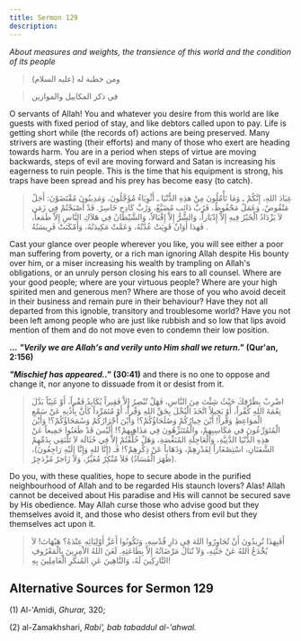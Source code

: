 ```yaml
---
title: Sermon 129
description: 
---
```


*About measures and weights, the transience of this world and the
condition of its people*

> ومن خطبة له (عليه السلام)

> في ذكر المكاييل والموازين

O servants of Allah! You and whatever you desire from this world are
like guests with fixed period of stay, and like debtors called upon to
pay. Life is getting short while (the records of) actions are being
preserved. Many strivers are wasting (their efforts) and many of those
who exert are heading towards harm. You are in a period when steps of
virtue are moving backwards, steps of evil are moving forward and Satan
is increasing his eagerness to ruin people. This is the time that his
equipment is strong, his traps have been spread and his prey has become
easy (to catch).

> عِبَادَ اللهِ، إِنَّكُمْ ـ وَمَا تَأْمُلُونَ مِنْ هذِهِ الدُّنْيَا ـ أَثْوِيَاءُ مُؤَجَّلُونَ، وَمَدِينُونَ
> مُقْتَضَوْنَ: أَجَلٌ مَنْقُوصٌ، وَعَمَلٌ مَحْفُوظٌ، فَرُبَّ دَائِب مُضَيَّعٌ، وَرُبَّ كَادِح خَاسِرٌ. قَدْ أَصْبَحْتُمْ
> فِي زَمَن لاَ يَزْدَادُ الْخَيْرُ فِيهِ إِلاَّ إِدْبَاراً، وَالشَّرُّ إِلاَّ إِقْبَالاً، وَالشَّيْطَانُ فِي
> هَلاَكِ النَّاسِ إِلاَّ طَمَعاً، فَهذا أَوَانٌ قَوِيَتْ عُدَّتُهُ، وَعَمَّتْ مَكِيدَتُهُ، وَأَمْكَنَتْ فَرِيسَتُهُ .

Cast your glance over people wherever you like, you will see either a
poor man suffering from poverty, or a rich man ignoring Allah despite
His bounty over him, or a miser increasing his wealth by trampling on
Allah\'s obligations, or an unruly person closing his ears to all
counsel. Where are your good people; where are your virtuous people?
Where are your high spirited men and generous men? Where are those of
you who avoid deceit in their business and remain pure in their
behaviour? Have they not all departed from this ignoble, transitory and
troublesome world? Have you not been left among people who are just like
rubbish and so low that lips avoid mention of them and do not move even
to condemn their low position.

**\...** ***\"Verily we are Allah\'s and verily unto Him shall we
return.\"*** **(Qur\'an, 2:156)**

***"Mischief has appeared.."*** **(30:41)** and there is no one to
oppose and change it, nor anyone to dissuade from it or desist from it.

> اضْرِبْ بِطَرْفِكَ حَيْثُ شِئْتَ مِنَ النَّاسِ، فَهَلْ تُبْصِرُ إِلاَّ فَقِيراً يُكَابِدُ فَقْراً، أَوْ غَنِيّاً
> بَدَّلَ نِعْمَةَ اللهِ كُفْراً، أَوْ بَخِيلاً اتَّخَذَ الْبُخْلَ بِحَقِّ اللهِ وَفْراً، أَوْ مُتَمَرِّداً كَأَنَّ
> بِأُذُنِهِ عَنْ سَمْعِ الْموَاعِظِ وَقْراً! أَيْنَ خِيارُكُمْ وَصُلَحَاؤُكُمْ؟! وَأَيْنَ أَحْرَارُكُمْ
> وَسُمَحَاؤُكُمْ؟! وَأَيْنَ الْمُتَوَرِّعُونَ في مَكَاسِبِهِمْ، والْمُتَنَزِّهُونَ فِي مَذَاهِبِهمْ؟! أَلَيْسَ قَدْ
> ظَعَنُوا جَمِيعاً عَنْ هذِهِ الدُّنْيَا الدَّنِيَّةِ، وَالْعَاجِلَةِ المُنَغِّصَةِ، وَهَلْ خُلِّفْتُمْ إِلاَّ فِي
> حُثَالَة لاَ تَلْتَقِي بِذَمِّهِمْ الشَّفَتَانِ، اسْتِصْغَاراً لِقَدْرِهِمْ، وَذَهَاباً عَنْ ذِكْرِهِمْ؟! فَـ
> (إِنَّا للهِ وَإِنَّا إِلَيْهِ رَاجِعُونَ)، (ظَهَرَ الْفَسَادُ) فَلاَ مُنْكِرٌ مُغَيِّرٌ، وَلاَ زَاجرٌ
> مُزْدَجِرٌ.

Do you, with these qualities, hope to secure abode in the purified
neighbourhood of Allah and to be regarded His staunch lovers? Alas!
Allah cannot be deceived about His paradise and His will cannot be
secured save by His obedience. May Allah curse those who advise good but
they themselves avoid it, and those who desist others from evil but they
themselves act upon it.

> أَفَبِهذَا تُرِيدُونَ أَنْ تُجَاوِرُوا اللهَ فِي دَارِ قُدْسِهِ، وَتَكُونُوا أَعَزَّ أَوْلِيَائِهِ عِنْدَهُ؟
> هَيْهَاتَ! لاَ يُخْدَعُ اللهُ عَنْ جَنَّتِهِ، وَلاَ تُنَالُ مَرْضَاتُهُ إِلاَّ بِطَاعَتِهِ. لَعَنَ اللهُ
> الاْمِرِينَ بِالْمَعْرُوفِ التَّارِكِينَ لَهُ، وَالنَّاهِينَ عَنِ المُنكَرِ الْعَامِلِينَ بِهِ!

## Alternative Sources for Sermon 129

\(1\) Al-\'Amidi, *Ghurar,* 320;

\(2\) al-Zamakhshari, *Rabi', bab tabaddul al-\'ahwal.*